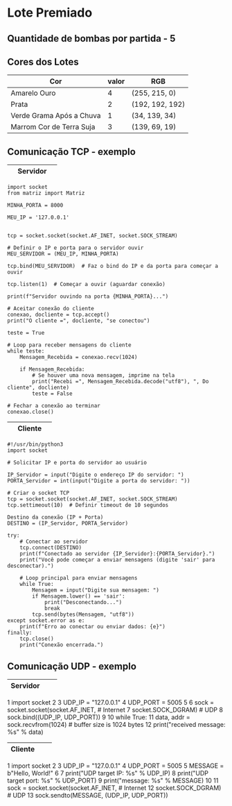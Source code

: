 # Lote Premiado

## Quantidade de bombas por partida -  5

## Cores dos Lotes

|         Cor              |      valor            | RGB            |
|--------------------------|-----------------------|----------------|
| Amarelo Ouro             |       4               | (255, 215, 0)  |
| Prata                    |       2               | (192, 192, 192)|
| Verde Grama Após a Chuva |       1               | (34, 139, 34)  |
| Marrom Cor de Terra Suja |       3               | (139, 69, 19)  |



## Comunicação TCP - exemplo

|                          |      Servidor         |                |
|--------------------------|-----------------------|----------------|
    import socket
    from matriz import Matriz

    MINHA_PORTA = 8000

    MEU_IP = '127.0.0.1'


    tcp = socket.socket(socket.AF_INET, socket.SOCK_STREAM)

    # Definir o IP e porta para o servidor ouvir
    MEU_SERVIDOR = (MEU_IP, MINHA_PORTA)

    tcp.bind(MEU_SERVIDOR)  # Faz o bind do IP e da porta para começar a ouvir

    tcp.listen(1)  # Começar a ouvir (aguardar conexão)

    print(f"Servidor ouvindo na porta {MINHA_PORTA}...")

    # Aceitar conexão do cliente
    conexao, docliente = tcp.accept()
    print("O cliente =", docliente, "se conectou")

    teste = True

    # Loop para receber mensagens do cliente
    while teste:
        Mensagem_Recebida = conexao.recv(1024)

        if Mensagem_Recebida:
            # Se houver uma nova mensagem, imprime na tela
            print("Recebi =", Mensagem_Recebida.decode("utf8"), ", Do cliente", docliente)
            teste = False

    # Fechar a conexão ao terminar
    conexao.close()


|                          |      Cliente         |                |
|--------------------------|-----------------------|----------------|
    #!/usr/bin/python3
    import socket

    # Solicitar IP e porta do servidor ao usuário

    IP_Servidor = input("Digite o endereço IP do servidor: ")
    PORTA_Servidor = int(input("Digite a porta do servidor: "))

    # Criar o socket TCP
    tcp = socket.socket(socket.AF_INET, socket.SOCK_STREAM)
    tcp.settimeout(10)  # Definir timeout de 10 segundos

    Destino da conexão (IP + Porta)
    DESTINO = (IP_Servidor, PORTA_Servidor)

    try:
        # Conectar ao servidor
        tcp.connect(DESTINO)
        print(f"Conectado ao servidor {IP_Servidor}:{PORTA_Servidor}.")
        print("Você pode começar a enviar mensagens (digite 'sair' para desconectar).")

        # Loop principal para enviar mensagens
        while True:
            Mensagem = input("Digite sua mensagem: ")
            if Mensagem.lower() == 'sair':
                print("Desconectando...")
                break
            tcp.send(bytes(Mensagem, "utf8"))
    except socket.error as e:
        print(f"Erro ao conectar ou enviar dados: {e}")
    finally:
        tcp.close()
        print("Conexão encerrada.")



## Comunicação UDP - exemplo

|          Servidor        |||
|--------------------------|-----------------------|----------------|
   1 import socket
   2 
   3 UDP_IP = "127.0.0.1"
   4 UDP_PORT = 5005
   5 
   6 sock = socket.socket(socket.AF_INET, # Internet
   7                      socket.SOCK_DGRAM) # UDP
   8 sock.bind((UDP_IP, UDP_PORT))
   9 
  10 while True:
  11     data, addr = sock.recvfrom(1024) # buffer size is 1024 bytes
  12     print("received message: %s" % data)


|          Cliente        |||
|--------------------------|-----------------------|----------------|
   1 import socket
   2 
   3 UDP_IP = "127.0.0.1"
   4 UDP_PORT = 5005
   5 MESSAGE = b"Hello, World!"
   6 
   7 print("UDP target IP: %s" % UDP_IP)
   8 print("UDP target port: %s" % UDP_PORT)
   9 print("message: %s" % MESSAGE)
  10 
  11 sock = socket.socket(socket.AF_INET, # Internet
  12                      socket.SOCK_DGRAM) # UDP
  13 sock.sendto(MESSAGE, (UDP_IP, UDP_PORT))